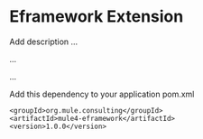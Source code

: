 # Eframework Extension

Add description ...


...


...


Add this dependency to your application pom.xml

```
<groupId>org.mule.consulting</groupId>
<artifactId>mule4-eframework</artifactId>
<version>1.0.0</version>
```
